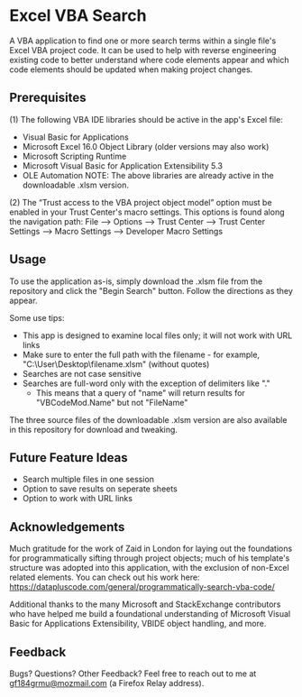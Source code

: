 # Excel VBA Search
A VBA application to find one or more search terms within a single file's Excel VBA project code. It can be used to help with
reverse engineering existing code to better understand where code elements appear and which code elements should be updated when making 
project changes.

## Prerequisites
(1) The following VBA IDE libraries should be active in the app's Excel file:
  * Visual Basic for Applications
  * Microsoft Excel 16.0 Object Library (older versions may also work)
  * Microsoft Scripting Runtime
  * Microsoft Visual Basic for Application Extensibility 5.3
  * OLE Automation
NOTE: The above libraries are already active in the downloadable .xlsm version.
  
 (2) The “Trust access to the VBA project object model” option must be enabled in your Trust Center's macro settings. This options is
  found along the navigation path: File --> Options --> Trust Center --> Trust Center Settings --> Macro Settings --> Developer Macro Settings

## Usage

To use the application as-is, simply download the .xlsm file from the repository and click the "Begin Search" button. Follow the directions as they appear.

Some use tips:
* This app is designed to examine local files only; it will not work with URL links
* Make sure to enter the full path with the filename - for example, "C:\User\Desktop\filename.xlsm" (without quotes)
* Searches are not case sensitive
* Searches are full-word only with the exception of delimiters like "."
  * This means that a query of "name" will return results for "VBCodeMod.Name" but not "FileName"

The three source files of the downloadable .xlsm version are also available in this repository for download and tweaking.

## Future Feature Ideas
* Search multiple files in one session
* Option to save results on seperate sheets
* Option to work with URL links

## Acknowledgements
Much gratitude for the work of Zaid in London for laying out the foundations for programmatically sifting through project objects; 
much of his template's structure was adopted into this application, with the exclusion of non-Excel related elements. You can check out 
his work here: https://datapluscode.com/general/programmatically-search-vba-code/

Additional thanks to the many Microsoft and StackExchange contributors who have helped me build a foundational understanding
of Microsoft Visual Basic for Applications Extensibility, VBIDE object handling, and more.

## Feedback
Bugs? Questions? Other Feedback? Feel free to reach out to me at gf184grmu@mozmail.com (a Firefox Relay address).
